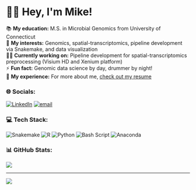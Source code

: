 # 👋🏻 Hey, I'm Mike!
📚 **My education:** M.S. in Microbial Genomics from University of Connecticut<br>
🧬 **My interests:** Genomics, spatial-transcriptomics, pipeline development via Snakemake, and data visualization<br>
✍🏻 **Currently working on:** Pipeline development for spatial-transcriptomics preprocessing (Visium HD and Xenium platform) <br>
⚡ **Fun fact:** Genomic data science by day, drummer by night!<br>
📄 **My experience:** For more about me, [check out my resume](https://mikemartinez99.github.io/Resume/)<br>

### 🌐 Socials:
[![LinkedIn](https://img.shields.io/badge/LinkedIn-%230077B5.svg?logo=linkedin&logoColor=white)](https://linkedin.com/in/Michael-martinez99) [![email](https://img.shields.io/badge/Email-D14836?logo=gmail&logoColor=white)](mailto:mike.j.martinez99@gmail.com) 

### 💻 Tech Stack:
![Snakemake](https://img.shields.io/badge/Snakemake-red?style=for-the-badge&logo=snakemake&logoColor=white) ![R](https://img.shields.io/badge/r-%23276DC3.svg?style=for-the-badge&logo=r&logoColor=white) ![Python](https://img.shields.io/badge/python-3670A0?style=for-the-badge&logo=python&logoColor=ffdd54) ![Bash Script](https://img.shields.io/badge/bash_script-%23121011.svg?style=for-the-badge&logo=gnu-bash&logoColor=white) ![Anaconda](https://img.shields.io/badge/Anaconda-%2344A833.svg?style=for-the-badge&logo=anaconda&logoColor=white) 


### 📊 GitHub Stats:
![](https://nirzak-streak-stats.vercel.app/?user=mikemartinez99&theme=gruvbox&hide_border=false)<br/>

---
[![](https://visitcount.itsvg.in/api?id=mikemartinez99&icon=0&color=0)](https://visitcount.itsvg.in)

<!-- Proudly created with GPRM ( https://gprm.itsvg.in ) -->
